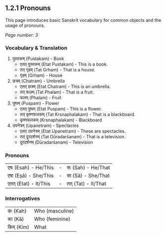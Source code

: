 ## 1.2.1 Pronouns 

This page introduces basic Sanskrit vocabulary for common objects and the usage of pronouns.

*Page number: 3*

### Vocabulary & Translation

1.  पुस्तकम् (Pustakam) - Book
    *   एतत् पुस्तकम् (Etat Pustakam) - This is a book.
    *   तत् गृहम् (Tat Grham) - That is a house.
    *   गृहम् (Grham) - House
2.  छत्रम् (Chatram) - Umbrella
    *   एतत् छत्रम् (Etat Chatram) - This is an umbrella.
    *   तत् फलम् (Tat Phalam) - That is a fruit.
    *   फलम् (Phalam) - Fruit
3.  पुष्पम् (Puspam) - Flower
    *   एतत् पुष्पम् (Etat Puspam) - This is a flower.
    *   तत् कृष्णफलकम् (Tat Krsnaphalakam) - That is a blackboard.
    *   कृष्णफलकम् (Krsnaphalakam) - Blackboard
4.  उपनेत्रम् (Upanetram) - Spectacles
    *   एतत् उपनेत्रम् (Etat Upanetram) - These are spectacles.
    *   तत् दूरदर्शनम् (Tat Dūradarśanam) - That is a television.
    *   दूरदर्शनम् (Dūradarśanam) - Television

### Pronouns

|                       |       |       |
| :-------------------- | :---- | :---- |
| एषः (Esah) - He/This | -     | सः (Sah) - He/That   |
| एषा (Eşā) - She/This | -     | सा (Sā) - She/That   |
| एतत् (Etat) - It/This | -     | तत् (Tat) - It/That |

### Interrogatives

|           |  |
| :-------- | :- |
| कः (Kah)  | Who (masculine) |
| का (Kā)  | Who (feminine) |
| किम् (Kim) | What  |